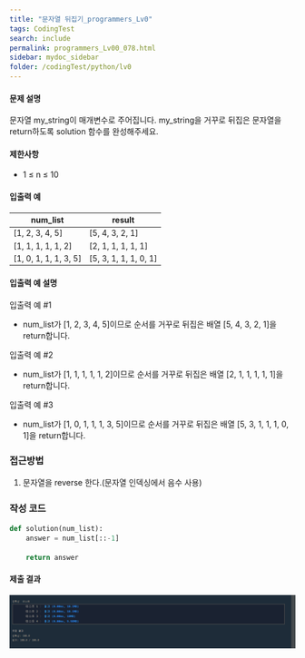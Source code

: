 ```yaml
---
title: "문자열 뒤집기_programmers_Lv0"
tags: CodingTest
search: include
permalink: programmers_Lv00_078.html
sidebar: mydoc_sidebar
folder: /codingTest/python/lv0
---
```



#### 문제 설명 <br>

문자열 my_string이 매개변수로 주어집니다. my_string을 거꾸로 뒤집은 문자열을 return하도록 solution 함수를 완성해주세요.

#### 제한사항 <br>

- 1 ≤ n ≤ 10

#### 입출력 예 <br>
  
num_list|	result
---|---
[1, 2, 3, 4, 5]|	[5, 4, 3, 2, 1]
[1, 1, 1, 1, 1, 2]|	[2, 1, 1, 1, 1, 1]
[1, 0, 1, 1, 1, 3, 5]|	[5, 3, 1, 1, 1, 0, 1]

#### 입출력 예 설명 <br>

입출력 예 #1
- num_list가 [1, 2, 3, 4, 5]이므로 순서를 거꾸로 뒤집은 배열 [5, 4, 3, 2, 1]을 return합니다.

입출력 예 #2
- num_list가 [1, 1, 1, 1, 1, 2]이므로 순서를 거꾸로 뒤집은 배열 [2, 1, 1, 1, 1, 1]을 return합니다.

입출력 예 #3 
- num_list가 [1, 0, 1, 1, 1, 3, 5]이므로 순서를 거꾸로 뒤집은 배열 [5, 3, 1, 1, 1, 0, 1]을 return합니다.

### 접근방법 <br>

1. 문자열을 reverse 한다.(문자열 인덱싱에서 음수 사용)

### 작성 코드 <br>

```python
def solution(num_list):
    answer = num_list[::-1]
    
    return answer
```

#### 제출 결과

![제출 결과](\images\programmers_Lv00_079.png)






